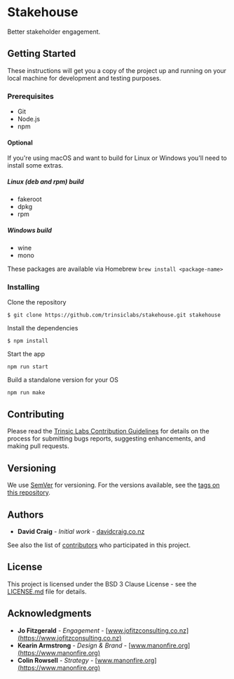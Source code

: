 # Stakehouse

Better stakeholder engagement.

## Getting Started

These instructions will get you a copy of the project up and running on your
local machine for development and testing purposes.

### Prerequisites

* Git
* Node.js
* npm

#### Optional

If you're using macOS and want to build for Linux or Windows you'll
need to install some extras.

##### Linux (deb and rpm) build

* fakeroot
* dpkg
* rpm

##### Windows build

* wine
* mono

These packages are available via Homebrew `brew install <package-name>`

### Installing

Clone the repository

```
$ git clone https://github.com/trinsiclabs/stakehouse.git stakehouse
```

Install the dependencies

```
$ npm install
```

Start the app

```
npm run start
```

Build a standalone version for your OS

```
npm run make
```

## Contributing

Please read the
[Trinsic Labs Contribution Guidelines](https://github.com/trinsiclabs/.github/blob/master/CONTRIBUTING.md)
for details on the process for submitting bugs reports, suggesting
enhancements, and making pull requests.

## Versioning

We use [SemVer](http://semver.org/) for versioning. For the versions available,
see the
[tags on this repository](https://github.com/trinsiclabs/stakehouse/tags). 

## Authors

* **David Craig** - *Initial work* - [davidcraig.co.nz](https://davidcraig.co.nz)

See also the list of
[contributors](https://github.com/trinsiclabs/stakehouse/contributors)
who participated in this project.

## License

This project is licensed under the BSD 3 Clause License - see the
[LICENSE.md](LICENSE.md) file for details.

## Acknowledgments

* **Jo Fitzgerald** - *Engagement* - [www.jofitzconsulting.co.nz](https://www.jofitzconsulting.co.nz)
* **Kearin Armstrong** - *Design & Brand* - [www.manonfire.org](https://www.manonfire.org)
* **Colin Rowsell** - *Strategy* - [www.manonfire.org](https://www.manonfire.org)

